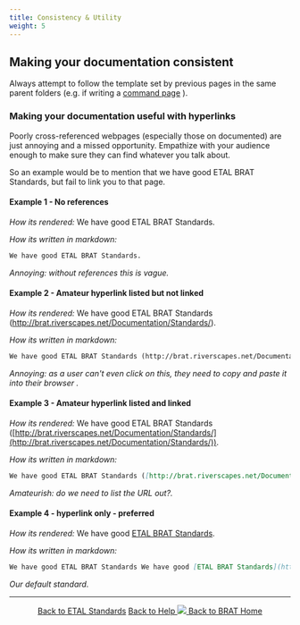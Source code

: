 ```yaml
---
title: Consistency & Utility
weight: 5
---
```


## Making your documentation consistent

Always attempt to follow the template set by previous pages in the same parent folders (e.g. if writing a [command page](/Documentation/Commands/) ).

### Making your documentation useful with hyperlinks

Poorly cross-referenced webpages (especially those on documented) are just annoying and a missed opportunity. Empathize with your audience enough to make sure they can find whatever you talk about. 

So an example  would be to mention that we have good ETAL BRAT Standards, but fail to link you to that page.

#### Example 1 - No references
_How its rendered:_
We have good ETAL BRAT Standards.

_How its written in markdown:_
``` markdown
We have good ETAL BRAT Standards.
```

_Annoying: without references this is vague._

#### Example 2 - Amateur hyperlink listed but not linked
_How its rendered:_  We have good ETAL BRAT Standards (http://brat.riverscapes.net/Documentation/Standards/).

_How its written in markdown:_ 
``` markdown
We have good ETAL BRAT Standards (http://brat.riverscapes.net/Documentation/Standards/).
```

_Annoying: as a user can't even click on this, they need to copy and paste it into their browser ._

#### Example 3 - Amateur hyperlink listed and linked
_How its rendered:_ We have good ETAL BRAT Standards ([http://brat.riverscapes.net/Documentation/Standards/](http://brat.riverscapes.net/Documentation/Standards/)).

_How its written in markdown:_
``` markdown
We have good ETAL BRAT Standards ([http://brat.riverscapes.net/Documentation/Standards/](http://brat.riverscapes.net/Documentation/Standards/)).
```

_Amateurish: do we need to list the URL out?._

#### Example 4 -  hyperlink only - preferred
_How its rendered:_
We have good [ETAL BRAT Standards](http://brat.riverscapes.net/Documentation/Standards/).

_How its written in markdown:_
``` markdown
We have good ETAL BRAT Standards We have good [ETAL BRAT Standards](http://brat.riverscapes.net/Documentation/Standards/).
```

_Our default standard._


------
<div align="center">
	<a class="hollow button" href="/Documentation/Standards"><i class = "fa fa-check-square-o"></i> Back to ETAL Standards</a>
	<a class="hollow button" href="/Documentation"><i class="fa fa-info-circle"></i> Back to Help </a>
	<a class="hollow button" href="/"><img src="/images/favicons/favicon-16x16.png">  Back to BRAT Home </a>  
</div>
